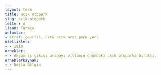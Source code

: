 ```yaml
---
layout: term
title: açık otopark
slug: acik-otopark
letter: A
lisan: Türkçe
anlamlar:
- Etrafı çevrili, üstü açık araç park yeri
ozellikler:
- - isim
ornekler:
- - Akşam iş çıkışı arabayı villanın önündeki açık otoparka bıraktı.
orneklerkaynak:
- - Nejla Bilgin
---
```

